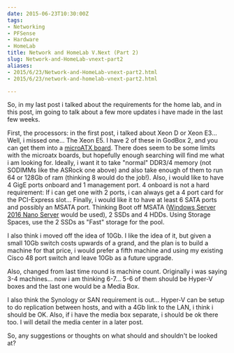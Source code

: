 ```yaml
---
date: 2015-06-23T10:30:00Z
tags:
- Networking
- PFSense
- Hardware
- HomeLab
title: Network and HomeLab V.Next (Part 2)
slug: Network-and-HomeLab-vnext-part2
aliases:
- 2015/6/23/Network-and-HomeLab-vnext-part2.html
- 2015/6/23/network-and-homelab-vnext-part2.html

---
```

 
 

So, in my last post i talked about the requirements for the home lab, and in this post, im going to talk about a few more updates i have made in the last few weeks.

First, the processors: in the first post, i talked about Xeon D or Xeon E3... Well, i missed one... The Xeon E5. I have 2 of these in GodBox 2, and you can get them into a [microATX board](http://www.servethehome.com/asrock-rack-epc612d4i-review-mitx-xeon-e5-platform/). There does seem to be some limits with the microatx boards, but hopefully enough searching will find me what i am looking for. Ideally, i want it to take "normal" DDR3/4 memory (not SODIMMs like the ASRock one above) and also take enough of them to run 64 or 128Gb of ram (thinking 8 would do the job!). Also, i would like to have 4 GigE ports onboard and 1 management port. 4 onboard is not a hard requirement: If i can get one with 2 ports, i can always get a 4 port card for the PCI-Express slot... Finally, i would like it to have at least 6 SATA ports and possibly an MSATA port. Thinking Boot off MSATA ([Windows Server 2016 Nano Server](https://en.m.wikipedia.org/wiki/Windows_Server_2016) would be used), 2 SSDs and 4 HDDs. Using Storage Spaces, use the 2 SSDs as "Fast" storage for the pool.

I also think i moved off the idea of 10Gb. I like the idea of it, but given a small 10Gb switch costs upwards of a grand, and the plan is to build a machine for that price, i would prefer a fifth machine and using my existing Cisco 48 port switch and leave 10Gb as a future upgrade.

Also, changed from last time round is machine count. Originally i was saying 3-4 machines... now i am thinking 6-7... 5-6 of them should be Hyper-V boxes and the last one would be a Media Box.

I also think the Synology or SAN requirement is out... Hyper-V can be setup to do replication between hosts, and with a 4Gb link to the LAN, i think i should be OK. Also, if i have the media box separate, i should be ok there too. I will detail the media center in a later post.

So, any suggestions or thoughts on what should and shouldn't be looked at?
